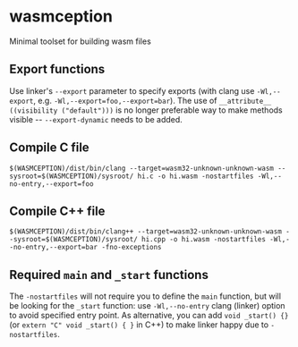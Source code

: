 # wasmception

Minimal toolset for building wasm files

## Export functions

Use linker's `--export` parameter to specify exports (with clang use `-Wl,--export`, e.g. `-Wl,--export=foo,--export=bar`). The use of `__attribute__ ((visibility ("default")))` is no longer preferable way to make methods visible -- `--export-dynamic` needs to be added.

## Compile C file

```
$(WASMCEPTION)/dist/bin/clang --target=wasm32-unknown-unknown-wasm --sysroot=$(WASMCEPTION)/sysroot/ hi.c -o hi.wasm -nostartfiles -Wl,--no-entry,--export=foo
```

## Compile C++ file

```
$(WASMCEPTION)/dist/bin/clang++ --target=wasm32-unknown-unknown-wasm --sysroot=$(WASMCEPTION)/sysroot/ hi.cpp -o hi.wasm -nostartfiles -Wl,--no-entry,--export=bar -fno-exceptions
```

## Required `main` and `_start` functions

The `-nostartfiles` will not require you to define the `main` function, but will be looking for the `_start` function:
use `-Wl,--no-entry` clang (linker) option to avoid specified entry point. As alternative, you can add `void _start() {}`
(or `extern "C" void _start() { }` in C++) to make linker happy due to `-nostartfiles`.
